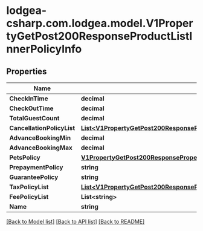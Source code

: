 
# lodgea-csharp.com.lodgea.model.V1PropertyGetPost200ResponseProductListInnerPolicyInfo

## Properties

Name | Type | Description | Notes
------------ | ------------- | ------------- | -------------
**CheckInTime** | **decimal** |  | [optional] 
**CheckOutTime** | **decimal** |  | [optional] 
**TotalGuestCount** | **decimal** |  | [optional] 
**CancellationPolicyList** | [**List&lt;V1PropertyGetPost200ResponseProductListInnerPolicyInfoCancellationPolicyListInner&gt;**](V1PropertyGetPost200ResponseProductListInnerPolicyInfoCancellationPolicyListInner.md) |  | [optional] 
**AdvanceBookingMin** | **decimal** |  | [optional] 
**AdvanceBookingMax** | **decimal** |  | [optional] 
**PetsPolicy** | [**V1PropertyGetPost200ResponsePropertyPolicyListInnerPetsPolicy**](V1PropertyGetPost200ResponsePropertyPolicyListInnerPetsPolicy.md) |  | [optional] 
**PrepaymentPolicy** | **string** |  | [optional] 
**GuaranteePolicy** | **string** |  | [optional] 
**TaxPolicyList** | [**List&lt;V1PropertyGetPost200ResponsePropertyPolicyListInnerTaxPolicyListInner&gt;**](V1PropertyGetPost200ResponsePropertyPolicyListInnerTaxPolicyListInner.md) |  | [optional] 
**FeePolicyList** | **List&lt;string&gt;** |  | [optional] 
**Name** | **string** |  | [optional] 

[[Back to Model list]](../README.md#documentation-for-models)
[[Back to API list]](../README.md#documentation-for-api-endpoints)
[[Back to README]](../README.md)

